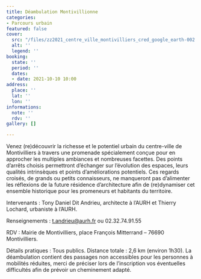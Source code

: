 ```yaml
---
title: Déambulation Montivillionne
categories:
- Parcours urbain
featured: false
cover:
  src: "/files/zz2021_centre_ville_montivilliers_cred_google_earth-002.jpg"
  alt: ''
  legend: ''
booking:
  state: ''
  period: ''
  dates:
  - date: 2021-10-10 10:00
address:
  place: ''
  lat: ''
  lon: ''
informations:
  note: ''
  rdv: ''
gallery: []

---
```

Venez (re)découvrir la richesse et le potentiel urbain du centre-ville de Montivilliers à travers une promenade spécialement conçue pour en approcher les multiples ambiances et nombreuses facettes. Des points d’arrêts choisis permettront d’échanger sur l’évolution des espaces, leurs qualités intrinsèques et points d’améliorations potentiels. Ces regards croisés, de grands ou petits connaisseurs, ne manqueront pas d’alimenter les réflexions de la future résidence d’architecture afin de (re)dynamiser cet ensemble historique pour les promeneurs et habitants du territoire.

Intervenants : Tony Daniel Dit Andrieu, architecte à l’AURH et Thierry Lochard, urbaniste à l’AURH.

Renseignements : [t.andrieu@aurh.fr](mailto:t.andrieu@aurh.fr) ou 02.32.74.91.55

RDV : Mairie de Montivilliers, place François Mitterrand – 76690 Montivilliers.

Détails pratiques : Tous publics. Distance totale : 2,6 km (environ 1h30). La déambulation contient des passages non accessibles pour les personnes à mobilités réduites, merci de préciser lors de l’inscription vos éventuelles difficultés afin de prévoir un cheminement adapté.